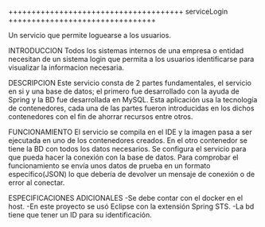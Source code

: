 ++++++++++++++++++++++++++++++++++++++	serviceLogin ++++++++++++++++++++++++++++++++


Un servicio que permite loguearse a los usuarios.

INTRODUCCION
Todos los sistemas internos de una empresa o entidad necesitan de un sistema
login que permita a los usuarios identificarse para visualizar la informacion
necesaria.

DESCRIPCION
Este servicio consta de 2 partes fundamentales, el servicio en si y una base
de datos; el primero fue desarrollado con la ayuda de Spring y la BD fue
desarrollada en MySQL.
Esta aplicación usa la tecnología de contenedores, cada una de las partes fueron
introducidas en los dichos contenedores con el fin de ahorrar recursos entre
otros.

FUNCIONAMIENTO
El servicio se compila en el IDE y la imagen pasa a ser ejecutada en uno de 
los contenedores creados. En el otro contenedor se tiene la BD con todos los
datos necesarios. Se configura el servicio para que pueda hacer la conexión con
la base de datos. Para comprobar el funcionamiento se envía unos datos de prueba
en un formato específico(JSON) lo que debería de devolver un mensaje de conexión
o de error al conectar.

ESPECIFICACIONES ADICIONALES
-Se debe contar con el docker en el host.
-En este proyecto se usó Eclipse con la extensión Spring STS.
-La bd tiene que tener un ID para su identificación.
